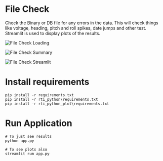 # File Check
Check the Binary or DB file for any errors in the data.
This will check things like voltage, heading, pitch and roll spikes, date jumps and other test.
Streamlit is used to display plots of the results.

![File Check Loading](http://rowetechinc.co/github_img/file-check-loading.png)

![File Check Summary](http://rowetechinc.co/github_img/file-check-report.png)

![File Check Streamlit](http://rowetechinc.co/github_img/file-check-streamlit.png)

# Install requirements

```commandline
pip install -r requirements.txt
pip install -r rti_python\requirements.txt
pip install -r rti_python_plot\requirements.txt
```

# Run Application
```commandline
# To just see results
python app.py

# To see plots also
streamlit run app.py
```